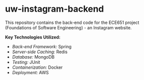 # uw-instagram-backend

This repository contains the back-end code for the ECE651 project (Foundations of Software Engineering) - an Instagram website.

**Key Technologies Utilized:**

- *Back-end Framework:* Spring
- *Server-side Caching:* Redis
- *Database:* MongoDB
- *Testing:* JUnit
- *Containerization:* Docker
- *Deployment:* AWS
